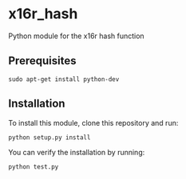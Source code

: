# x16r_hash
Python module for the x16r hash function

## Prerequisites

```
sudo apt-get install python-dev
```

## Installation

To install this module, clone this repository and run:

```
python setup.py install
```

You can verify the installation by running:

```
python test.py
```
